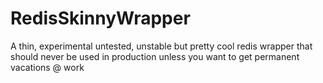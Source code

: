 # RedisSkinnyWrapper
A  thin, experimental untested, unstable but pretty cool redis wrapper that should never be used in production unless you want to get permanent vacations @ work
